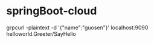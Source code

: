 # springBoot-cloud

grpcurl -plaintext -d '{"name":"guosen"}' localhost:9090  helloworld.Greeter/SayHello